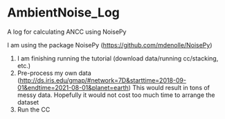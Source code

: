 # AmbientNoise_Log
A log for calculating ANCC using NoisePy

I am using the package NoisePy (https://github.com/mdenolle/NoisePy)

1. I am finishing running the tutorial (download data/running cc/stacking, etc.)
2. Pre-process my own data (http://ds.iris.edu/gmap/#network=7D&starttime=2018-09-01&endtime=2021-08-01&planet=earth)
   This would result in tons of messy data. Hopefully it would not cost too much time to arrange the dataset
3. Run the CC
